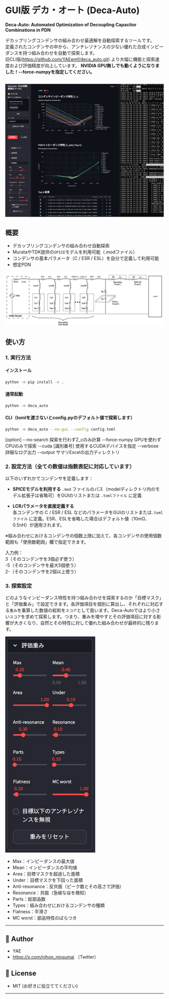 # GUI版 デカ・オート (Deca-Auto)

**Deca-Auto: Automated Optimization of Decoupling Capacitor Combinations in PDN**

デカップリングコンデンサの組み合わせ最適解を自動探索するツールです。  
定義されたコンデンサの中から、アンチレゾナンスの少ない優れた合成インピーダンスを持つ組み合わせを自動で探索します。  
旧CLI版(https://github.com/YAEemf/deca_auto.git) より大幅に機能と探索速度および評価精度が向上しています。
**NVIDIA GPU無しでも動くようになりました！--force-numpyを指定してください。**

!["実行時スクショ"](Screenshot_main.png)
---

## 概要
- デカップリングコンデンサの組み合わせ自動探索
- MurataやTDK提供の`SPICE`モデルを利用可能（.modファイル）
- コンデンサの基本パラメータ（C / ESR / ESL）を自分で定義して利用可能
- 想定PDN

![""](PDN.jpg)

## 使い方

### 1. 実行方法
#### インストール
```bash
python -m pip install -e .
```
#### 通常起動
```bash
python -m deca_auto
```
#### CLI（tomlを渡さないとconfig.pyのデフォルト値で探索します）
```bash
python -m deca_auto --no-gui --config config.toml
```
[option]
--no-search       探索を行わずZ_cのみ計算
--force-numpy     GPUを使わずCPUのみで探索
--cuda [識別番号]   使用するCUDAデバイスを指定
--verbose         詳細なログ出力
--output          サマリExcelの出力ディレクトリ

### 2. 設定方法（全ての数値は指数表記に対応しています）
以下のいずれかでコンデンサを定義します：

- **SPICEモデルを利用する** 
  `.mod` ファイルのパス（modelディレクトリ内のモデル拡張子は省略可）をGUIのリストまたは `.tomlファイル` に定義
  
- **LCRパラメータを直接定義する**  
  各コンデンサの C / ESR / ESL などのパラメータをGUIのリストまたは`.tomlファイル` に定義。ESR、ESLを省略した場合はデフォルト値（10mΩ、0.5nH）が適用されます。

※組み合わせにおけるコンデンサの個数上限に加えて、各コンデンサの使用個数範囲も「使用数範囲」欄で指定できます。

入力例：  
3（そのコンデンサを3個必ず使う）  
-5（そのコンデンサを最大5個使う）  
2-（そのコンデンサを2個以上使う）


### 3. 探索設定
どのようなインピーダンス特性を持つ組み合わせを探索するのか「目標マスク」と「評価重み」で設定できます。各評価項目を個別に算出し、それぞれに対応する`重み`を乗算した数値の総和を`スコア`として扱います。Deca-Autoではより小さい`スコア`を求めて探索します。つまり、重みを増やすとその評価項目に対する影響が大きくなり、自然とその特性に対して優れた組み合わせが最終的に残ります。

![""](Weights.png)
- Max：インピーダンスの最大値
- Mean：インピーダンスの平均値
- Area：目標マスクを超過した面積
- Under：目標マスクを下回った面積
- Anti-resonance：反共振（ピーク数とその高さで評価）
- Resonance：共振（急峻な谷を検知）
- Parts：総部品数
- Types：組み合わせにおけるコンデンサの種類
- Flatness：平滑さ
- MC worst：部品特性のばらつき

---

## 👤 Author
- YAE
- https://x.com/nihon_niosumai （Twitter）

## 📄 License
- MIT (お好きに役立ててください)
---